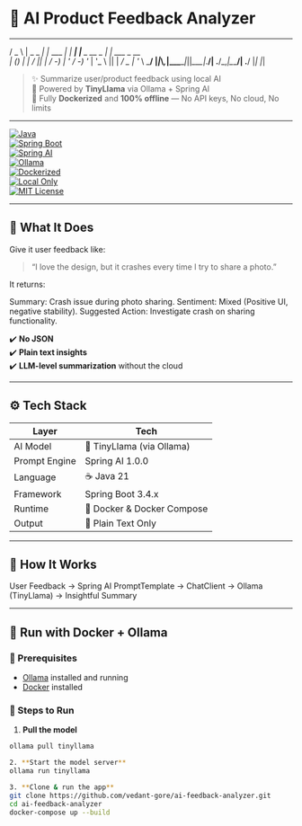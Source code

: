 # 🧠 AI Product Feedback Analyzer

   ___    ___      _          _        _               _              
  / _ \  | _ \_  _| |_ ___ __| |_  ___| |__  _ __ _  _| |_ ___  _ __  
 | (_) | |   / || |  _/ -_) _| ' \/ -_) '_ \| '_ \ || |  _/ _ \| '_ \ 
  \___/  |_|_\\_,_|\__\___\__|_||_\___|_.__/| .__/\_,_|\__\___/| .__/ 
                                           |_|                 |_|    

> ✨ Summarize user/product feedback using local AI  
> 🤖 Powered by **TinyLlama** via Ollama + Spring AI  
> 🐳 Fully **Dockerized** and **100% offline** — No API keys, No cloud, No limits

---

[![Java](https://img.shields.io/badge/Java-21-red?logo=java)](https://adoptium.net/)  
[![Spring Boot](https://img.shields.io/badge/Spring%20Boot-3.4.7-brightgreen?logo=springboot)](https://spring.io/projects/spring-boot)  
[![Spring AI](https://img.shields.io/badge/Spring--AI-1.0.0-purple?logo=spring)](https://docs.spring.io/spring-ai/)  
[![Ollama](https://img.shields.io/badge/Ollama-TinyLlama-yellow)](https://ollama.com)  
[![Dockerized](https://img.shields.io/badge/Docker-Ready-blue?logo=docker)](https://www.docker.com/)  
[![Local Only](https://img.shields.io/badge/LLM-100%25%20Offline-critical)](#)  
[![MIT License](https://img.shields.io/badge/License-MIT-lightgrey)](LICENSE)

---

## 🧾 What It Does

Give it user feedback like:

> “I love the design, but it crashes every time I try to share a photo.”

It returns:

Summary: Crash issue during photo sharing.
Sentiment: Mixed (Positive UI, negative stability).
Suggested Action: Investigate crash on sharing functionality.


✔️ **No JSON**  
✔️ **Plain text insights**  
✔️ **LLM-level summarization** without the cloud

---

## ⚙️ Tech Stack

| Layer         | Tech                        |
|---------------|-----------------------------|
| AI Model      | 🧠 TinyLlama (via Ollama)    |
| Prompt Engine | Spring AI 1.0.0             |
| Language      | ☕ Java 21                   |
| Framework     | Spring Boot 3.4.x           |
| Runtime       | 🐳 Docker & Docker Compose  |
| Output        | 📝 Plain Text Only           |

---

## 🧠 How It Works

User Feedback → Spring AI PromptTemplate → ChatClient → Ollama (TinyLlama) → Insightful Summary


---

## 🐳 Run with Docker + Ollama

### 🧱 Prerequisites

- [Ollama](https://ollama.com/) installed and running
- [Docker](https://www.docker.com/) installed

### 🏃 Steps to Run

1. **Pull the model**  
```bash
ollama pull tinyllama

2. **Start the model server**
ollama run tinyllama

3. **Clone & run the app**
git clone https://github.com/vedant-gore/ai-feedback-analyzer.git
cd ai-feedback-analyzer
docker-compose up --build
